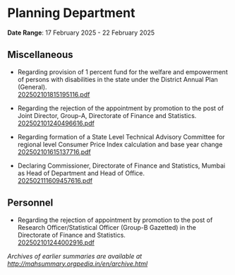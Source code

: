 # Planning Department

**Date Range**: 17 February 2025 - 22 February 2025


## Miscellaneous
- Regarding provision of 1 percent fund for the welfare and empowerment of persons with disabilities in the state under the District Annual Plan (General).\
  [202502101815195116.pdf](https://gr.maharashtra.gov.in/Site/Upload/Government%20Resolutions/English/202502101815195116.pdf)

- Regarding the rejection of the appointment by promotion to the post of Joint Director, Group-A, Directorate of Finance and Statistics.\
  [202502101240496616.pdf](https://gr.maharashtra.gov.in/Site/Upload/Government%20Resolutions/English/202502101240496616.pdf)

- Regarding formation of a State Level Technical Advisory Committee for regional level Consumer Price Index calculation and base year change\
  [202502101615137716.pdf](https://gr.maharashtra.gov.in/Site/Upload/Government%20Resolutions/English/202502101615137716.pdf)

- Declaring Commissioner, Directorate of Finance and Statistics, Mumbai as Head of Department and Head of Office.\
  [202502111609457616.pdf](https://gr.maharashtra.gov.in/Site/Upload/Government%20Resolutions/English/202502111609457616.pdf)

## Personnel
- Regarding the rejection of appointment by promotion to the post of Research Officer/Statistical Officer (Group-B Gazetted) in the Directorate of Finance and Statistics.\
  [202502101244002916.pdf](https://gr.maharashtra.gov.in/Site/Upload/Government%20Resolutions/English/202502101244002916.pdf)


*Archives of earlier summaries are available at http://mahsummary.orgpedia.in/en/archive.html*